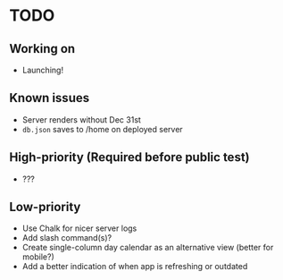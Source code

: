 # TODO

## Working on

- Launching!

## Known issues

- Server renders without Dec 31st
- `db.json` saves to /home on deployed server

## High-priority (Required before public test)

- ???

## Low-priority

- Use Chalk for nicer server logs
- Add slash command(s)?
- Create single-column day calendar as an alternative view (better for mobile?)
- Add a better indication of when app is refreshing or outdated
